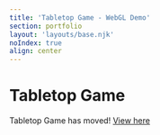 ```yaml
---
title: 'Tabletop Game - WebGL Demo'
section: portfolio
layout: 'layouts/base.njk'
noIndex: true
align: center
---
```

# Tabletop Game

Tabletop Game has moved! [View here](/tabletop-game)
